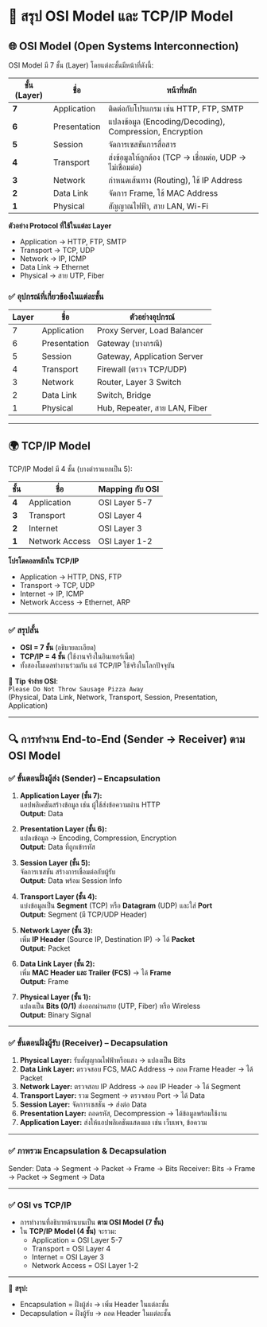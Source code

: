 # 📡 สรุป OSI Model และ TCP/IP Model

## 🌐 OSI Model (Open Systems Interconnection)
OSI Model มี 7 ชั้น (Layer) โดยแต่ละชั้นมีหน้าที่ดังนี้:

| ชั้น (Layer) | ชื่อ | หน้าที่หลัก |
|-------------|------|-------------|
| **7** | Application | ติดต่อกับโปรแกรม เช่น HTTP, FTP, SMTP |
| **6** | Presentation | แปลงข้อมูล (Encoding/Decoding), Compression, Encryption |
| **5** | Session | จัดการเซสชันการสื่อสาร |
| **4** | Transport | ส่งข้อมูลให้ถูกต้อง (TCP → เชื่อมต่อ, UDP → ไม่เชื่อมต่อ) |
| **3** | Network | กำหนดเส้นทาง (Routing), ใช้ IP Address |
| **2** | Data Link | จัดการ Frame, ใช้ MAC Address |
| **1** | Physical | สัญญาณไฟฟ้า, สาย LAN, Wi-Fi |

**ตัวอย่าง Protocol ที่ใช้ในแต่ละ Layer**
- Application → HTTP, FTP, SMTP
- Transport → TCP, UDP
- Network → IP, ICMP
- Data Link → Ethernet
- Physical → สาย UTP, Fiber

### ✅ อุปกรณ์ที่เกี่ยวข้องในแต่ละชั้น
| Layer | ชื่อ | ตัวอย่างอุปกรณ์ |
|-------|------|------------------|
| 7 | Application | Proxy Server, Load Balancer |
| 6 | Presentation | Gateway (บางกรณี) |
| 5 | Session | Gateway, Application Server |
| 4 | Transport | Firewall (ตรวจ TCP/UDP) |
| 3 | Network | Router, Layer 3 Switch |
| 2 | Data Link | Switch, Bridge |
| 1 | Physical | Hub, Repeater, สาย LAN, Fiber |

---

## 🌍 TCP/IP Model
TCP/IP Model มี 4 ชั้น (บางตำราแยกเป็น 5):

| ชั้น | ชื่อ | Mapping กับ OSI |
|------|------|-----------------|
| **4** | Application | OSI Layer 5-7 |
| **3** | Transport | OSI Layer 4 |
| **2** | Internet | OSI Layer 3 |
| **1** | Network Access | OSI Layer 1-2 |

**โปรโตคอลหลักใน TCP/IP**
- Application → HTTP, DNS, FTP
- Transport → TCP, UDP
- Internet → IP, ICMP
- Network Access → Ethernet, ARP

---

### ✅ สรุปสั้น
- **OSI = 7 ชั้น** (อธิบายละเอียด)
- **TCP/IP = 4 ชั้น** (ใช้งานจริงในอินเทอร์เน็ต)
- ทั้งสองโมเดลทำงานร่วมกัน แต่ TCP/IP ใช้จริงในโลกปัจจุบัน

📌 **Tip จำง่าย OSI**:  
`Please Do Not Throw Sausage Pizza Away`  
(Physical, Data Link, Network, Transport, Session, Presentation, Application)

---

## 🔍 การทำงาน End-to-End (Sender → Receiver) ตาม OSI Model

### ✅ ขั้นตอนฝั่งผู้ส่ง (Sender) – Encapsulation
1. **Application Layer (ชั้น 7):**  
   แอปพลิเคชันสร้างข้อมูล เช่น ผู้ใช้ส่งข้อความผ่าน HTTP  
   **Output:** Data

2. **Presentation Layer (ชั้น 6):**  
   แปลงข้อมูล → Encoding, Compression, Encryption  
   **Output:** Data ที่ถูกเข้ารหัส

3. **Session Layer (ชั้น 5):**  
   จัดการเซสชัน สร้างการเชื่อมต่อกับผู้รับ  
   **Output:** Data พร้อม Session Info

4. **Transport Layer (ชั้น 4):**  
   แบ่งข้อมูลเป็น **Segment** (TCP) หรือ **Datagram** (UDP) และใส่ **Port**  
   **Output:** Segment (มี TCP/UDP Header)

5. **Network Layer (ชั้น 3):**  
   เพิ่ม **IP Header** (Source IP, Destination IP) → ได้ **Packet**  
   **Output:** Packet

6. **Data Link Layer (ชั้น 2):**  
   เพิ่ม **MAC Header และ Trailer (FCS)** → ได้ **Frame**  
   **Output:** Frame

7. **Physical Layer (ชั้น 1):**  
   แปลงเป็น **Bits (0/1)** ส่งออกผ่านสาย (UTP, Fiber) หรือ Wireless  
   **Output:** Binary Signal

---

### ✅ ขั้นตอนฝั่งผู้รับ (Receiver) – Decapsulation
1. **Physical Layer:** รับสัญญาณไฟฟ้าหรือแสง → แปลงเป็น Bits  
2. **Data Link Layer:** ตรวจสอบ FCS, MAC Address → ถอด Frame Header → ได้ Packet  
3. **Network Layer:** ตรวจสอบ IP Address → ถอด IP Header → ได้ Segment  
4. **Transport Layer:** รวม Segment → ตรวจสอบ Port → ได้ Data  
5. **Session Layer:** จัดการเซสชัน → ส่งต่อ Data  
6. **Presentation Layer:** ถอดรหัส, Decompression → ได้ข้อมูลพร้อมใช้งาน  
7. **Application Layer:** ส่งให้แอปพลิเคชันแสดงผล เช่น เว็บเพจ, ข้อความ  

---

### ✅ ภาพรวม Encapsulation & Decapsulation
Sender: Data → Segment → Packet → Frame → Bits
Receiver: Bits → Frame → Packet → Segment → Data

---

### ✅ OSI vs TCP/IP
- การทำงานที่อธิบายด้านบนเป็น **ตาม OSI Model (7 ชั้น)**  
- ใน **TCP/IP Model (4 ชั้น)** จะรวม:
  - Application = OSI Layer 5-7  
  - Transport = OSI Layer 4  
  - Internet = OSI Layer 3  
  - Network Access = OSI Layer 1-2  

---

📌 **สรุป:**  
- Encapsulation = ฝั่งผู้ส่ง → เพิ่ม Header ในแต่ละชั้น  
- Decapsulation = ฝั่งผู้รับ → ถอด Header ในแต่ละชั้น  

